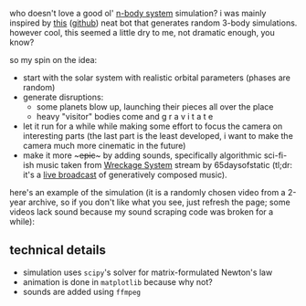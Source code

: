 who doesn't love a good ol' [n-body system](https://en.wikipedia.org/wiki/N-body_problem)
simulation? i was mainly inspired by [this](https://t.me/random_three_body_problem)
([github](https://github.com/robolamp/3_body_problem_bot)) neat bot that generates
random 3-body simulations. however cool, this seemed a little dry to me, not dramatic
enough, you know?

so my spin on the idea:
- start with the solar system with realistic orbital parameters (phases are random)
- generate disruptions:
  - some planets blow up, launching their pieces all over the place
  - heavy "visitor" bodies come and g r a v i t a t e
- let it run for a while while making some effort to focus the camera on interesting parts
  (the last part is the least developed, i want to make the camera much more cinematic in the future)
- make it more ~~~epic~~~ by adding sounds, specifically algorithmic sci-fi-ish music taken from 
  [Wreckage System](https://65daysofstatic.com/WreckageSystems_FAQ) stream by 65daysofstatic (tl;dr:
  it's a [live broadcast](https://www.youtube.com/watch?v=z2Ox0Up7IUc) of generatively composed music).

here's an example of the simulation (it is a randomly chosen video from a 2-year archive, so if you
don't like what you see, just refresh the page; some videos lack sound because my sound scraping code
was broken for a while):

<script>
  // this is a script that generates telegram embedding script https://core.telegram.org/widgets/post
  const currentScript = document.currentScript;
  const tgScript = document.createElement("script");
  tgScript.setAttribute("async", "");
  tgScript.setAttribute("src","https://telegram.org/js/telegram-widget.js?22");
  tgScript.setAttribute("data-telegram-post", `solar_system_disruption/${1 + Math.floor(Math.random() * 1465)}`);
  tgScript.setAttribute("data-width", "100%");
  tgScript.setAttribute("data-color", "343638");
  tgScript.setAttribute("data-dask-color", "FFFFFF");
  currentScript.insertAdjacentElement("afterend", tgScript);
</script>

## technical details

- simulation uses `scipy`'s solver for matrix-formulated Newton's law
- animation is done in `matplotlib` because why not?
- sounds are added using `ffmpeg`
